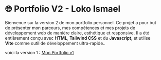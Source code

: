 # 🌐 Portfolio V2 - Loko Ismael

Bienvenue sur la version 2 de mon portfolio personnel. Ce projet a pour but de présenter mon parcours, mes compétences et mes projets de développement web de manière claire, esthétique et responsive. Il a été entièrement conçu avec **HTML**, **Tailwind CSS** et du **Javascript**, et utilise **Vite** comme outil de développement ultra-rapide..

voici la version 1 : [Mon Portfolio v1](https://ismael-loko-v1.vercel.app/)
